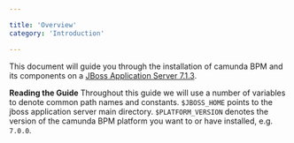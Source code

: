 ```yaml
---

title: 'Overview'
category: 'Introduction'

---
```


This document will guide you through the installation of camunda BPM and its components on a <a href="http://www.jboss.org/jbossas">JBoss Application Server 7.1.3</a>.

<div class="alert alert-info">
  <strong>Reading the Guide</strong> Throughout this guide we will use a number of variables to denote common path names and constants.
  <code>$JBOSS_HOME</code> points to the jboss application server main directory.
  <code>$PLATFORM_VERSION</code> denotes the version of the camunda BPM platform you want to or have installed, e.g. <code>7.0.0</code>.
</div>